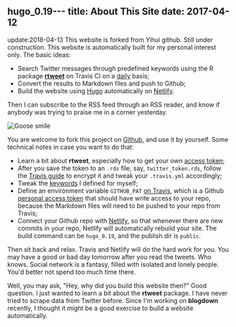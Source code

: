 hugo_0.19---
title: About This Site
date: 2017-04-12
---
update:2018-04-13
This website is forked from Yihui github. Still under construction. 
This website is automatically built for my personal interest only. The basic ideas:

- Search Twitter messages through predefined keywords using the R package [**rtweet**](https://mkearney.github.io/rtweet/) on Travis CI on a [daily](https://docs.travis-ci.com/user/cron-jobs/) basis;
- Convert the results to Markdown files and push to Github;
- Build the website using [Hugo](https://gohugo.io) automatically on [Netlify](https://www.netlify.com).

Then I can subscribe to the RSS feed through an RSS reader, and know if anybody was trying to praise me in a corner yesterday.

![Goose smile](https://slides.yihui.name/gif/goose-smile.gif)

You are welcome to fork this project on [Github](https://github.com/yihui/twitter-blogdown), and use it by yourself. Some technical notes in case you want to do that:

- Learn a bit about **rtweet**, especially how to get your own [access token](https://mkearney.github.io/rtweet/articles/auth.html);
- After you save the token to an `.rds` file, say, `twitter_token.rds`, follow the [Travis guide](https://docs.travis-ci.com/user/encrypting-files) to encrypt it and tweak your `.travis.yml` accordingly;
- Tweak the [keywords](](https://github.com/yihui/twitter-blogdown/blob/master/R/keywords.csv)) I defined for myself;
- Define an environment variable `GITHUB_PAT` [on Travis](https://docs.travis-ci.com/user/environment-variables#Defining-Variables-in-Repository-Settings), which is a Github [personal access token](https://help.github.com/articles/creating-a-personal-access-token-for-the-command-line/) that should have write access to your repo, because the Markdown files will need to be pushed to your repo from Travis;
- Connect your Github repo with [Netlify](https://app.netlify.com), so that whenever there are new commits in your repo, Netlify will automatically rebuild your site. The build command can be `hugo_0.19`, and the publish dir is `public`.

Then sit back and relax. Travis and Netlify will do the hard work for you. You may have a good or bad day tomorrow after you read the tweets. Who knows. Social network is a fantasy, filled with isolated and lonely people. You'd better not spend too much time there.

Well, you may ask, "Hey, why did you build this website then?" Good question. I just wanted to learn a bit about the **rtweet** package. I have never tried to scrape data from Twitter before. Since I'm working on **blogdown** recently, I thought it might be a good exercise to build a website automatically.
